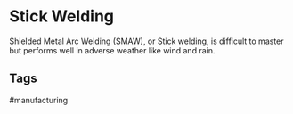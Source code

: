 # Stick Welding

Shielded Metal Arc Welding (SMAW), or Stick welding, is difficult to master but performs well in adverse weather like wind and rain.



## Tags
#manufacturing
